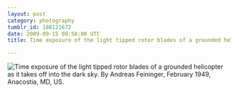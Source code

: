 ```yaml
---
layout: post
category: photography
tumblr_id: 188121672
date: 2009-09-15 00:58:00 UTC
title: Time exposure of the light tipped rotor blades of a grounded helicopter as it takes off into the dark sky. By Andreas Feininger, February 1949, Anacostia, MD, US.

---
```


![Time exposure of the light tipped rotor blades of a grounded helicopter as it takes off into the dark sky. By Andreas Feininger, February 1949, Anacostia, MD, US.
](http://blog.hunch.se/photo/1280/188121672/1/tumblr_kpzmp6zIbS1qzdlla)